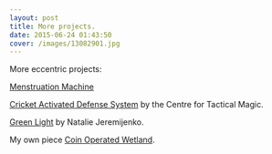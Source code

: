 ```yaml
---
layout: post
title: More projects.
date: 2015-06-24 01:43:50
cover: /images/13082901.jpg
---
```


More eccentric projects:

[Menstruation Machine](http://sputniko.com/2011/08/menstruation-machine-takashis-take-2010/)

[Cricket Activated Defense System](http://www.tacticalmagic.org/CTM/project%20pages/CADS.htm) by the Centre for Tactical Magic.

[Green Light](http://www.environmentalhealthclinic.net/greenlight) by Natalie Jeremijenko.

My own piece [Coin Operated Wetland](http://tegabrain.com/Coin-Operated-Wetland).
